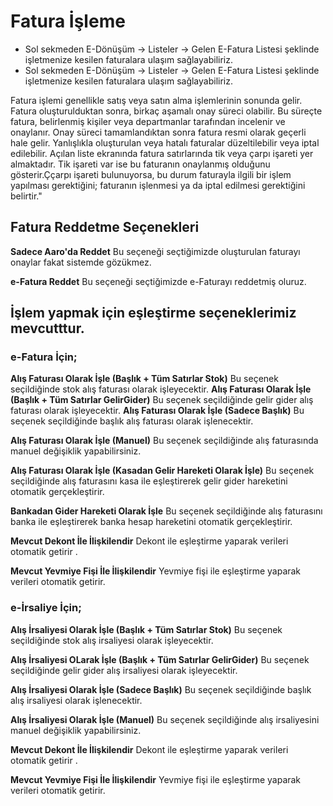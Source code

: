 
# Fatura İşleme 

- Sol sekmeden E-Dönüşüm -> Listeler -> Gelen E-Fatura Listesi şeklinde işletmenize kesilen faturalara ulaşım sağlayabiliriz.
- Sol sekmeden E-Dönüşüm -> Listeler -> Gelen E-Fatura Listesi şeklinde işletmenize kesilen faturalara ulaşım sağlayabiliriz.

Fatura işlemi genellikle satış veya satın alma işlemlerinin sonunda gelir. 
Fatura oluşturulduktan sonra, birkaç aşamalı onay süreci olabilir. Bu süreçte fatura, belirlenmiş kişiler veya departmanlar tarafından incelenir ve onaylanır. 
Onay süreci tamamlandıktan sonra fatura resmi olarak geçerli hale gelir.
Yanlışlıkla oluşturulan veya hatalı faturalar düzeltilebilir veya iptal edilebilir.
Açılan liste ekranında fatura satırlarında tik veya çarpı işareti yer almaktadır. 
Tik işareti var ise bu faturanın onaylanmış olduğunu gösterir.Ççarpı işareti bulunuyorsa, bu durum faturayla ilgili bir işlem yapılması gerektiğini; faturanın işlenmesi ya da iptal edilmesi gerektiğini belirtir."

## Fatura Reddetme Seçenekleri

**Sadece Aaro'da Reddet** Bu seçeneği seçtiğimizde oluşturulan faturayı onaylar fakat sistemde gözükmez. 

**e-Fatura Reddet** Bu seçeneği seçtiğimizde e-Faturayı reddetmiş oluruz.

## İşlem yapmak için eşleştirme seçeneklerimiz mevcutttur.

### e-Fatura İçin;

**Alış Faturası Olarak İşle (Başlık + Tüm Satırlar Stok)** Bu seçenek seçildiğinde stok alış faturası olarak işleyecektir.
**Alış Faturası Olarak İşle (Başlık + Tüm Satırlar GelirGider)** Bu seçenek seçildiğinde gelir gider alış faturası olarak işleyecektir.
**Alış Faturası Olarak İşle (Sadece Başlık)** Bu seçenek seçildiğinde başlık alış faturası olarak işlenecektir.

**Alış Faturası Olarak İşle (Manuel)** Bu seçenek seçildiğinde alış faturasında manuel değişiklik yapabilirsiniz.

**Alış Faturası Olarak İşle (Kasadan Gelir Hareketi Olarak İşle)** 
Bu seçenek seçildiğinde alış faturasını kasa ile eşleştirerek gelir gider hareketini otomatik gerçekleştirir.

**Bankadan Gider Hareketi Olarak İşle**
Bu seçenek seçildiğinde alış faturasını banka ile eşleştirerek banka hesap hareketini otomatik gerçekleştirir.


**Mevcut Dekont İle İlişkilendir**
Dekont ile eşleştirme yaparak verileri otomatik getirir .

**Mevcut Yevmiye Fişi İle İlişkilendir**
Yevmiye fişi ile eşleştirme yaparak verileri otomatik getirir.

### e-İrsaliye İçin;

**Alış İrsaliyesi Olarak İşle (Başlık + Tüm Satırlar Stok)** Bu seçenek seçildiğinde stok alış irsaliyesi olarak işleyecektir.

**Alış İrsaliyesi OLarak İşle (Başlık + Tüm Satırlar GelirGider)** Bu seçenek seçildiğinde gelir gider alış irsaliyesi olarak işleyecektir.

**Alış İrsaliyesi Olarak İşle (Sadece Başlık)** Bu seçenek seçildiğinde başlık alış irsaliyesi olarak işlenecektir.

**Alış İrsaliyesi Olarak İşle (Manuel)** Bu seçenek seçildiğinde alış irsaliyesini manuel değişiklik yapabilirsiniz.


**Mevcut Dekont İle İlişkilendir**
Dekont ile eşleştirme yaparak verileri otomatik getirir .

**Mevcut Yevmiye Fişi İle İlişkilendir**
Yevmiye fişi ile eşleştirme yaparak verileri otomatik getirir.
